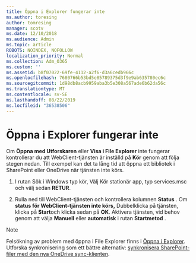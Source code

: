 ```yaml
---
title: Öppna i Explorer fungerar inte
ms.author: toresing
author: tomresing
manager: scotv
ms.date: 12/10/2018
ms.audience: Admin
ms.topic: article
ROBOTS: NOINDEX, NOFOLLOW
localization_priority: Normal
ms.collection: Adm_O365
ms.custom: ''
ms.assetid: b8f07022-69fe-4112-a2f6-d3a6cedb966c
ms.openlocfilehash: 7680766b53bd5e85789375d3f9e9ab635780ec6c
ms.sourcegitcommit: 1d98db8acb9959aba3b5e308a567ade6b62da56c
ms.translationtype: MT
ms.contentlocale: sv-SE
ms.lasthandoff: 08/22/2019
ms.locfileid: "36538506"
---
```

# <a name="open-with-explorer-isnt-working"></a>Öppna i Explorer fungerar inte

Om **Öppna med Utforskaren** eller **Visa i File Explorer** inte fungerar kontrollerar du att WebClient-tjänsten är inställd på **Kör** genom att följa stegen nedan. Till exempel kan det ta lång tid att öppna ett bibliotek i SharePoint eller OneDrive när tjänsten inte körs. 
  
1. I rutan Sök i Windows typ kör, Välj Kör stationär app, typ services.msc och välj sedan **RETUR**.
    
2. Rulla ned till WebClient-tjänsten och kontrollera kolumnen **Status** . Om **status för WebClient-tjänsten inte körs,** Dubbelklicka på tjänsten, klicka på **Start**och klicka sedan på **OK**. Aktivera tjänsten, vid behov genom att välja **Manuell** eller **automatisk** i rutan **Startmetod** . 
    
> [!NOTE]
> Felsökning av problem med öppna i File Explorer finns i [Öppna i Explorer](https://go.microsoft.com/fwlink/?linkid=871665). Utforska synkronisering som ett bättre alternativ: [synkronisera SharePoint-filer med den nya OneDrive sync-klienten](https://go.microsoft.com/fwlink/?linkid=871666). 
  

